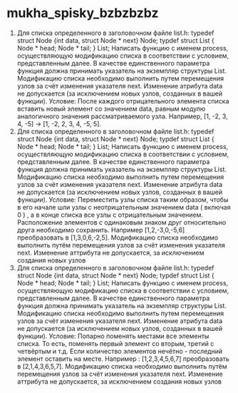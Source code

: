 # mukha_spisky_bzbzbzbz
1) Для списка определенного в заголовочном файле list.h: typedef struct Node {int data, struct Node * next} Node; typdef struct List { Node * head; Node * tail; } List; Написать функцию с именем process, осуществляющую модификацию списка в соответствии с условием, представленным далее. В качестве единственного параметра функция должна принимать указатель на экземпляр структуры List. Модификацию списка необходимо выполнить путем перемещения узлов за счёт изменения указателя next. Изменение атрибута data не допускается (за исключением новых узлов, созданных в вашей функции). Условие: После каждого отрицательного элемента списка вставить новый элемент со значением data, равным модулю аналогичного значения рассматриваемого узла. Например, [1, -2, 3, 4, -5] -> [1, -2, 2, 3, 4, -5, 5].
2) Для списка определенного в заголовочном файле list.h: typedef struct Node {int data, struct Node * next} Node; typdef struct List { Node * head; Node * tail; } List; Написать функцию с именем process, осуществляющую модификацию списка в соответствии с условием, представленным далее. В качестве единственного параметра функция должна принимать указатель на экземпляр структуры List. Модификацию списка необходимо выполнить путем перемещения узлов за счёт изменения указателя next. Изменение атрибута data не допускается (за исключением новых узлов, созданных в вашей функции). Условие: Переместить узлы списка таким образом, чтобы в его начале шли узлы с неотрицательным значением data ( включая 0 ) , а в конце списка все узлы с отрицательным значением. Расположение элементов с одинаковым знаком друг относительно друга необходимо сохранить. Например [1,2,-3,0,-5,6] преобразовать в [1,3,0,6,-2,5]. Модификацию списка необходимо выполнить путём перемещения узлов за счёт изменения указателя next. Изменение аттрибута не допускается, за исключением создания новых узлов
3) Для списка определенного в заголовочном файле list.h: typedef struct Node {int data, struct Node * next} Node; typdef struct List { Node * head; Node * tail; } List; Написать функцию с именем process, осуществляющую модификацию списка в соответствии с условием, представленным далее. В качестве единственного параметра функция должна принимать указатель на экземпляр структуры List. Модификацию списка необходимо выполнить путем перемещения узлов за счёт изменения указателя next. Изменение атрибута data не допускается (за исключением новых узлов, созданных в вашей функции). Условие: Попарно поменять местами все элементы списка. То есть, поменять первый элемент со вторым, третий с четвёртым и т.д. Если количество элементов нечётно - последний элемент оставить на месте. Например : [1,2,3,4,5,6,7] преобразовать в [2,1,4,3,6,5,7]. Модификацию списка необходимо выполнить путём перемещения узлов за счёт изменения указателя next. Изменение аттрибута не допускается, за исключением создания новых узлов
